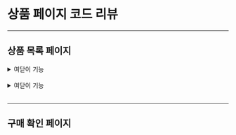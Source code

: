 상품 페이지 코드 리뷰
==================

***    

상품 목록 페이지
---------------

  <details>
  <summary>여닫이 기능</summary>
  <div markdown="1">

    ```java
      public ResponseEntity<?> searchProductsWithAllSizes(SearchMasterProductReqDto searchMasterProductReqDto) {
          return ResponseEntity.ok().body(productService.searchProductsWithAllSizes(searchMasterProductReqDto));
      } 
    ```
  </div>
  </details>
  
<br/>


  <details>
  <summary>여닫이 기능</summary>
  <div markdown="2">
  

  </div>
  </details>
  
<br/>


***    


구매 확인 페이지
---------------
